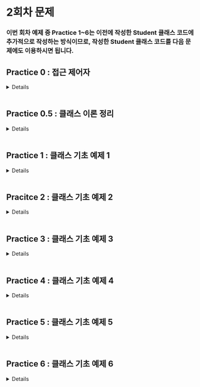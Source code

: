 # 2회차 문제

### 이번 회차 예제 중 Practice 1~6는 이전에 작성한 Student 클래스 코드에 추가적으로 작성하는 방식이므로, 작성한 Student 클래스 코드를 다음 문제에도 이용하시면 됩니다.

## Practice 0 : 접근 제어자
<details>

### 접근제어자
자바에는 접근 제어자가 4개 존재한다.

변수나 메서드의 사용 권한은 다음과 같은 접근 제어자를 사용하여 설정할수 있다.

1. private
2. default
3. protected
4. public

접근 제어자는 private -> default -> protected -> public 순으로 보다 많은 접근을 허용한다. 하나씩 순서대로 살펴보자.

>### private : 해당 클래스에서만 접근 가능
>접근제어자가 private으로 설정되었다면 private 이 붙은 변수, 메서드는 해당 클래스에서만 접근이 가능하다.
>### default : 같은 패키지에서만 접근 가능
>접근 제어자를 별도로 설정하지 않는다면 접근 제어자가 없는 변수, 메서드는 default 접근 제어자가 되어 해당 패키지 내에서만 접근이 가능하다.
>### protected : 같은 패키지 또는 해당 클래스를 상속 받은 클래스
>접근제어자가 protected로 설정되었다면 protected가 붙은 변수, 메서드는 동일 패키지의 클래스 또는 해당 클래스를 상속받은 다른 패키지의 클래스에서만 접근이 가능하다.
>### public : 어디에서나 접근 가능
>접근제어자가 public으로 설정되었다면 public 접근제어자가 붙은 변수, 메서드는 어떤 클래스에서라도 접근이 가능하다.
>
>[출처] : https://wikidocs.net/232 (점프 투 자바)

그렇다면 간단하게 접근 제어자에 대한 코드를 보고 넘어가도록 하자. 자세한 내용은 다음 회차에서 다룰 예정이다.

**[코드]**
```java
public class public_class {
    //[접근제어자] [자료형] [변수명]
	private int private_var; // private 접근제어자  
	int default_var;        // default 접근제어자
	protected int protected_var; // protected 접근제어자
	public int public_var;  // public 접근제어자
}
class default_class{
    //...    
}

private class private_class{
    //...
}
```

**이번 예제에서는 default( 작성하지 않는 경우 기본 값) 접근 제어자로 코드를 작성할 예정이다.**


</details>
<br>


## Practice 0.5 : 클래스 이론 정리
<details>

**[문제]** 클래스

**[설명]** 이번 예제도 이해를 돕기 위한 예제입니다. 편하게 읽어주세용.

### 자바의 변수
```java
class Variable {
    int instanceV;                 // default 접근제어자, 멤버 변수 중 인스턴스 변수  
    static int StaticV;            // default 접근제어자, 멤버 변수 중 클래스 변수

    void function(int localV1)        // default 접근제어자, 지역변수1 : localV1					
    {
        int localV2;                // default 접근제어자, 지역변수2 : localV2
    }
}
```
- **멤버 변수**

    **클래스 변수**와 **인스턴스 변수**가 존재한다.


- **클래스 변수**

  정의 : 맴버변수 중 static과 함께 선언된 변수 <br>
  특징 : 모든 인스턴스에 대해 공통된 저장공간을 갖기 때문에 항상 공통된 값을 갖는다. <br>
  외부에서 사용하는 경우에도 인스턴스를 생성하지 않고 변수에 바로 접근할 수 있다. ex) Variable.StaticV <br>
  생성시기 : 클래스가 메모리에 로딩되었을 때


- **인스턴스 변수**
  
  정의 : 맴버변수 중 static 없이 선언된 변수 <br> 
  특징 : 각각의 인스터스마다 독립된 값을 다른 저장공간에 갖기 때문에 인스턴스마다 다른 값을 가질 수 있다. <br>
  생성시기 : 인스턴스가 생성되었을 때


- **지역 변수**

  정의 : 맴버변수를 제외한 모든 변수 ex) 메서드 내애서 선언된 변수<br>
  특징 : 클래스의 메서드 내에 선언되어 선언된 블럭( { } )에서만 사용 가능 <br>
  생성시기: 메서드 내의 변수 선언문이 실행되었을 때

여기까지의 내용은 C언어의 구조체 내용과 꽤 유사하다. 추가로 자바의 클래스는 변수뿐만 아니라 `메서드(함수)`또한 갖는다.

### 객체의 정의

1) 사전적 정의: 실제로 존재하는 것
2) 객체지향이론에서의 정의: 실존하는 것뿐만 아니라 개념, 논리와 같은 무형적인 것
3) **프로그래밍에서의 정의: 클래스에 정의된 내용대로 메모리에 생성된 것**

이러한 객체를 생성하기 위해선, 주어진 클래스를 바탕으로 객체를 만들어야한다. 이 과정을 **인스턴스화**라고 부른다.
즉, 객체나 인스턴스나 비슷한 의미를 갖는다. 하지만 특정 클래스로부터 만들어졋다는 의미를 더욱 강조하기 위해 인스턴스라는 표현을 사용한다.

```java
class Cat {
    String Name;  // default 접근 제어자, String 타입으로 선언된 인스턴스 변수 Name
    int Weight;   // default 접근 제어자 ...
    int Age;
    
    
    void Crying(){  // 선언부
      System.out.println("야옹"); // 구현부
    }
    
    void Eat() { // 선언부
      System.out.println("냠냠"); // 구현부 1
      this.Weight += 1;         // 구현부 2
    }
}
```

메서드란 클래스 내의 함수로 특정 작업을 수행하는 동작의 묶음을 의미한다.
메서드는 크게 선언부와 구현부로 구분된다. <br>
선언부에서는 **반환타입** **매서드명** (매개변수)의 구조를 갖는다. <br>

지금까지의 내용을 Crying이라는 메서드에 적용하여 하나하나 분리해보자.

- 선언부 : void Crying()
  - 반환타입 : void
  - 메서드명 : Crying
  - 매개변수 : 없음
- 구현부 : System.out.println("야옹");

( 접근 제어자가 허가한다면 ) 객체의 메서드를 **객체이름.메서드명** 문법을 통해 메서드를 호출할 수 있다.
이렇게 여러 클래스에 대한 기본적인 구조를 설명하였다. 
이를 통해 클래스는 크게 멤버 변수와 메서드로 구분되며, 멤버 변수에는 클래스 변수, 인스턴스 변수가 존재하는 것을 파악할 수 있었다.

이제 클래스를 이용하여 객체를 생성해보는 과정을 진행할 것이다. 사실 이전 실습 시간에서 객체를 생성해본 적이 있다.
String 클래스와 Scanner 클래스를 이용하여 여러 가지 코드를 작성해 보았기 때문이다.

객체는 기본적으로 **new 연산자**를 이용하여 생성된다. new 연산자 + 생성자의 조합으로 클래스가 인스턴스화 된다.
그렇다면 생성자란 무엇일까? 다음 코드를 보자.

```java
class Account{
    int accountNumber;
    String name;
    
    Account(int accountNumber, String name){
        this.accountNumber = accountNumber;
        this.name = name;
    }
    
    Account(){
        this.accountNumber = 0;
        this.name = null;
    }
}
```

### 생성자란?

  인스턴스(객체)가 생성될 때 호출되는 인스턴스 초기화 메서드이다.
  생성자가 호출 됨으로써 인스턴스의 변수들이 초기화되고, 인스턴스 생성 시 필요한 것들이 실행된다.

  > 참고!! <br> 한가지 주의할 것은 생성자를 통해 인스턴스가 생성되는 것이 아니다.
  생성자는 인스터스의 변수들을 초기화하며 인스턴스 생성 시 필요한 것들을 실행하는 역할이고,
  실제 인스턴스 생성(메모리 상에 생성)은 연산자 new 를 통하여 진행한다.
  > 1. new 연산자를 통해 메모리에 변수명의 이름으로 메모리 할당하여 인스턴스 생성
  > 2. 생성자를 통해 해당 인스턴스의 멤버 변수를 초기화 및 설정

생성자 선언에는 두 가지 규칙이 존재한다.
1) 클래스와 같은 이름으로 만들 것
2) 반환 값을 적지말 것

만약 클래스 내에 생성자가 정의되지 않아있다면, 컴파일러는 자동적으로 기본 생성자를 추가하여 컴파일을 진행한다. 
기본 생성자의 구조는 다음과 같다.

`클래스이름(){ }`

사용자가 생성자를 생성하는 방식에는 여러가지가 존재한다. 매개변수가 존재하는 방식과 매개변수가 존재하지 않는 방식이다.
일반적으로는 매개변수로 입력한 값을 객체의 인스턴스 변수에 할당하여 값을 지정해준다.

추가적인 `this()` 생성자와 `super()` 생성자에 대해선 이후에 다루도록 하겠다.

이제 위의 코드를 아까처럼 하나하나씩 뜯어보자.

- 선언부 : Account(int accountName, String name)
  - 생성자는 항상 메서드명 위치에 클래스의 이름을 적어주어야 한다.
  - 이 생성자는 int형 변수와 String타입 변수를 매개변수로 받는다.
- 구현부1 : this.accountNumber = accountNumber;
  - 클래스 내에서 `this.변수명`을 사용한다면, 객체의 멤버 변수 중 `변수명`에 해당하는 변수에 접근할 수 있다. 예를 들어
`this.name`은 해당 클래스의 `name`이라는 멤버 변수에 접근하는 것이다.
  -  생성하려는 객체의 accountNumber이라는 멤버변수에 매개 변수로 받은 accountNumber의 값을 할당한다.
- 구현부2 : this.name = name;
  - 위의 내용과 동일하게 매개변수로 받은 name을 객체의 변수 중 name에 할당한다.

이제 이를 적용한 코드를 아래에서 보자.

**[코드]**

```java
public class Practice01 {
  public static void main(String[] args) {
      
    // 생성자 1을 이용하여 객체 생성
    Account account1 = new Account(1234, "HANTOR", 100000);
    
    // 생성자 2를 이용하여 객체 생성하고, 각각의 멤버에 접근하여 값 할당
    Account account2 = new Account();
    account2.name = "JAVA";
    account2.money = 1000;
    account2.accountNumber = 5678;
    
    // 두 객체에 존재하는 메서드 호출
    account1.showmethemoney();
    account2.showmethemoney();
  }
}

class Account{
  int accountNumber; // int형으로 선언된 멤버 변수 ( 인스턴스 변수, default 접근 제어자 )
  String name;      // String 타입으로 선언된 멤버 변수 ( 인스턴스 변수, default 접근 제어자 ) 
  int money;        // int형으로 선언된 멤버 변수 ( 인스턴스 변수, default 접근 제어자 )
  
  // 생성자 1 : 매개변수를 이용하여 객체 생성
  Account(int accountNumber, String name, int money){
    this.accountNumber = accountNumber;
    this.name = name;
    this.money = money;
  }
  
  // 생성자 2 : 매개변수를 입력하지 않고 객체 생성
  Account(){
    this.accountNumber = 0; 
    this.name = null;
    this.money = 0;
  }
  
  void showmethemoney() {
    System.out.println(this.name + " : " +this.money);
  }
}
/*
출력 결과
HANTOR : 100000
JAVA : 1000     
*/
```

</details>

<br>

## Practice 1 : 클래스 기초 예제 1

<details>

**[문제]** 다음과 같은 멤버 변수를 갖는 Student 클래스를 선언하시오.

**[설명]**
### 작성할 멤버 변수의 조건들
| 접근제어자   | 타입     | 변수명  | 설명 |
|---------|--------|------|-------|
| default | String | name | 학생의 이름 |
| default | int     | ban    | 반 번호 |
| default | int     | no     | 번호  |
| default | int     | kor    | 국어 성적 |
| default | int     | math   | 수학 성적|
| default | int     | eng    | 영어 성적 |

**[코드]**
```java
class Student{
    // TO DO : 조건에 맞게 Student 멤버 변수 선언하기
    // default 접근 제어자는 작성하지 않는 경우, 자동으로 설정됩니다.
    String name;
    int ban;
    int no;
    int kor;
    int math;
    int eng; 
    //
}
```

</details>
<br>


## Pracitce 2 : 클래스 기초 예제 2

<details>

**[문제]** 멤버 변수의 정보를 가져오는 함수를 작성해보자

**[설명]** 일반적으로 JAVA에서는 멤버 변수에 직접적으로 접근하는 방법을 권장하지 않는다. 이에 관해서는 이후에 다루게 **캡슐화**를 지키기 위함인데, 이에 관해서는 차후에 다루도록 하겠다.

따라서 멤버 변수에 접근하는 메서드를 만들어서, 간접적으로 멤버 변수의 값을 가져오도록 하자. 메서드들의 조건은 다음과 같다.
지금 작성하게 될 메서드들은 모두 멤버 변수를 반환하는 메서드로, 이를 JAVA에서는 getter 메서드라고 칭한다.

### 작성할 메서드의 조건

| 접근제어자   | 메서드명      | 기능                | 반환 타입  | 매개 변수 |
|---------|-----------|-------------------|--------|-------| 
| default | getName() | name 멤버 변수의 값을 반환 | String | 없음    |
| default | getBan()  | ban 멤버 변수의 값을 반환  | int    | 없음    |
| default | getNo()   | no 멤버 변수의 값을 반환   | int    | 없음    |
| default | getKor()  | kor 멤버 변수의 값을 반환  | int    | 없음    |
| default | getMath() | math 멤버 변수의 값을 반환 | int    | 없음    |
| default | getEng()  | eng 멤버 변수의 값을 반환  | int    | 없음    |

**[코드]**
```java
class Practice02 {
  public static void main(String[] args) {
    Student std = new Student();
    std.name = "HANTOR";
    std.ban = 2;
    std.no = 4;
    std.kor = 100;
    std.math = 90;
    std.eng = 95;

    System.out.println("학생의 이름 : " + std.getName());
    System.out.println("학생의 반 : " + std.getBan());
    System.out.println("학생의 번호 : " + std.getNo());
    System.out.println("국어 성적 : " + std.getKor());
    System.out.println("수학 성적 : " + std.getMath());
    System.out.println("영어 성적 : " + std.getEng());
  }
    
}

class Student{
  // Have to Paste Practice 01 code. 
    
  // TO DO : make getter method

  //
}
```


</details>


<br>

## Practice 3 : 클래스 기초 예제 3
<details>

**[문제]** 클래스에 메서드 추가하기

**[설명]** 조건에 맞게 3개의 메서드를 선언해보자.


### 작성할 메서드의 조건
| 접근 제어자  | 메서드명  | 기능                         | 반환 타입  | 매개 변수 |
|---------|-------|----------------------------|--------|-----|
| default | getTotal    | kor, eng, math의 값을 모두 더한다. | int    | 없음  |
| default | getAverage | 총점을 과목 수로 나눈 평균 값을 구한다.    | double | 없음  |
| default | getInfo | Practice 2의 출력 결과를 출력한다.   | void   | 없음 |

**[코드]**
```java
class Practice03 {
    public static void main(String args[]) {
      Student std = new Student(); // 기본 생성자를 통해 객체 생성하기
      std.name = "Hantor"; // 멤버 변수에 직접 접근하여 값 할당하기
      std.ban = 2;
      std.no = 4;
      std.kor = 90;
      std.math = 100;
      std.eng = 95;
      
      std.getInfo();
      System.out.println("학생의 총점:"+std.getTotal());
      System.out.println("학생의 평균:"+std.getAverage());
    }
}

class Student{
    // Have to Paste Practice 02 code.

    // TO DO : Make getTotal(), getAverage(), getInfo() Method
  
    //

}
```
</details>

<br>

## Practice 4 : 클래스 기초 예제 4
<details>

**[문제]** 생성자를 선언하여 Student 객체를 생성해보자.

**[설명]** JAVA에서는 객체를 생성하기 위해 `생성자`를 이용하여 객체를 생성한다. 앞서 다룬 Practice 2,3에서는 객체 생성 시, 기본으로 존재하는 기본 생성자 `Student() { };` 를 이용하여 객체를 생성하였다.
이제 생성자를 클래스에 직접 작성하고, 작성한 생성자로 객체를 생성하자.

### 작성할 생성자의 조건

| 메서드명    | 기능                      | 반환 타입   | 매개 변수 |
|---------|-------------------------|---------|-----|
| Student | Student 멤버 변수의 값을 할당한다. | 작성하지 않음 | Student의 모든 멤버 변수 |

### 새롭게 생성할 객체의 조건

| 변수명  | name  | ban  | no | kor | eng | math |
|------| --- | --- | --- | --- |-----| --- |
| std2 | "본인 이름" | 2 | 4 | 100 | 90  | 95 | 

**[코드]** 
```java
class Practice04 {
  public static void main(String args[]) {
    Student std = new Student("Hantor", 1, 30, 90, 88, 100);
    // TO DO : 직접 작성한 생성자로 객체를 하나 더 만들어보자 !
    
    //

    System.out.println("정보:"+std.getInfo());
    System.out.println("총점:"+std.getTotal());
    System.out.println("평균:"+std.getAverage());
    System.out.println();
    System.out.println("정보:"+std2.getInfo());
    System.out.println("총점:"+std2.getTotal());
    System.out.println("평균:"+std2.getAverage());
  }
}
class Student {
  // Have to Paste Practice 03 code.
  
  // TO DO : Student 객체 생성자 작성하기
  
  //
}
```
</details>

<br>

## Practice 5 : 클래스 기초 예제 5

<details>

**[문제]** 생성자의 응용

**[설명]** 클래스에 새로운 멤버 변수를 추가하자. `String` 타입으로 `level`이라는 변수명을 가진 변수이다.
그리고 앞서 만든 생성자의 코드에서 `level`에 들어가는 데이터를 설정도록 수정하자. 조건은 다음과 같다.

- 평균이 90점 이상인 경우 "상"
- 평균이 80점 이상 90점 미만인 경우 "중"
- 평균이 80점 미만인 경우 "하"로 정한다.

**[코드]**
```java
class Practice05{
  public static void main(String args[]) {
    Student std = new Student("Hantor", 1, 30, 90, 88, 100);
    
    System.out.println("정보:"+std.getInfo());
    System.out.println("총점:"+std.getTotal());
    System.out.println("평균:"+std.getAverage());
    System.out.println("수준:"+std.level);
  }
}
class Student {
  // Have to Paste Practice 04 code.
  
  // TO DO : level 변수 추가 및 생성자 수정
  
  //
}
```
</details>

<br>

## Practice 6 : 클래스 기초 예제 6
<details>

**[문제]** 어떻게 사람 이름이..

**[설명]** 항상 남을 돕는 박한터는 이름 때문에 힘들어하는 친구를 위해서 메서드를 작성하고자 한다. 
하지만 모든 친구들의 이름을 바꿔주는 건 아닌 것 같아서, 조건에 부합하는 이름만 변경해주려고 한다. 조건은 다음과 같다.

### 이름의 조건
1. 이름에 "자바", "객체", "클래스", "변수"가 들어가야 한다.
2. 이름이 3글자 이상이어야 한다.
3. 바꾸려는 이름도 앞의 1,2 조건을 만족해야 한다.

### 메서드의 조건

| 접근 제어자  | 메서드명       | 기능                    | 반환 타입 | 매개 변수 |
|---------|------------|-----------------------------------|-------|-------|
| default | modifyName | 조건에 만족하는 이름이라면, 매개 변수로 입력한 이름으로 변경한다.<br/> 변경하려는 이름이 대한 조건을 먼저 따진 후에, 현재 이름에 대한 조건을 확인한다. | void  | 바꿀 이름 |


**[코드]** 

```java
import java.util.Scanner;

public class Practice06 {
  public static void main(String[] args) {
    Student[] class1 = new Student[30]; // 클래스 배열! 다음 회차에 배웁니다.
    class1[0] = new Student("박자바", 1, 1, 100, 100, 100);
    class1[1] = new Student("김글래스", 1, 2, 100, 100, 100);
    class1[2] = new Student("최변수", 1, 3, 100, 100, 100);
    class1[3] = new Student("리드미", 1, 4, 100, 100, 100);
    class1[4] = new Student("객체", 1, 5, 100, 100, 100);

    Scanner sc = new Scanner(System.in);
    
    for (Student std : class1) {
      System.out.println("학생 이름 변경 전 : " + std.getName());
      String newName = sc.nextLine();
      std.modifyName(newName);
      System.out.println("학생 이름 변경 후 : " + std.getName() + "\n");
    }
  }
}


class Student {
  // Have to Paste Practice 05 code.

  // TO DO : modifyName() 메서드
}
```


</details>

<br>
